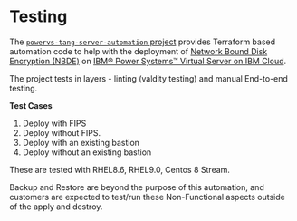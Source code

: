 # Testing

The [`powervs-tang-server-automation` project](https://github.com/IBM/powervs-tang-server-automation) provides Terraform
based automation code to help with the deployment of [Network Bound Disk Encryption (NBDE)](https://github.com/linux-system-roles/nbde_server)
on [IBM® Power Systems™ Virtual Server on IBM Cloud](https://www.ibm.com/cloud/power-virtual-server).

The project tests in layers - linting (valdity testing) and manual End-to-end testing. 

**Test Cases**

1. Deploy with FIPS
2. Deploy without FIPS. 
3. Deploy with an existing bastion
4. Deploy without an existing bastion

These are tested with RHEL8.6, RHEL9.0, Centos 8 Stream.

Backup and Restore are beyond the purpose of this automation, and customers are expected to test/run these Non-Functional aspects outside of the apply and destroy.